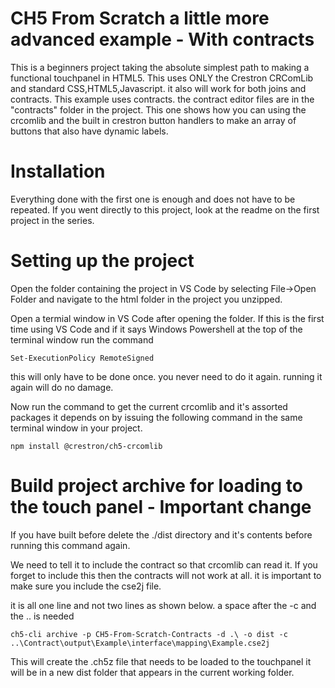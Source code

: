 # CH5 From Scratch a little more advanced example - With contracts

This is a beginners project taking the absolute simplest path to making a functional touchpanel in HTML5.  This uses ONLY the Crestron CRComLib and standard CSS,HTML5,Javascript.   it also will work for both joins and contracts.  This example uses contracts.  the contract editor files are in the "contracts" folder in the project.  This one shows how you can using the crcomlib and the built in crestron button handlers to make an array of buttons that also have dynamic labels.  

# Installation
Everything done with the  first one is enough and does not have to be repeated.   If you went directly to this project,  look at the readme on the first project in the series.



# Setting up the project
Open the folder containing the project in VS Code by selecting File->Open Folder and navigate to the html folder in the project you unzipped.

Open a termial window in VS Code after opening the folder.
If this is the first time using VS Code and if it says Windows Powershell at the top of the terminal window run the command

~~~
Set-ExecutionPolicy RemoteSigned
~~~



this will only have to be done once. you never need to do it again.  running it again will do no damage.

Now run the command to get the current crcomlib and it's assorted packages it depends on by issuing the following command in the same terminal window in your project.

~~~
npm install @crestron/ch5-crcomlib
~~~




# Build project archive for loading to the touch panel - Important change
If you have built before delete the ./dist directory and it's contents before running this command again. 

We need to tell it to include the contract so that crcomlib can read it. If you forget to include this then the contracts will not work at all. it is important to make sure you include the cse2j file.

 it is all one line and not two lines as shown below. a space after the -c and the .. is needed

~~~
ch5-cli archive -p CH5-From-Scratch-Contracts -d .\ -o dist -c ..\Contract\output\Example\interface\mapping\Example.cse2j
~~~



This will create the .ch5z file that needs to be loaded to the touchpanel it will be in a new dist folder that appears in the current working folder.





 